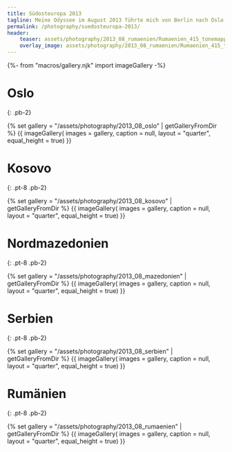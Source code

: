 ```yaml
---
title: Südosteuropa 2013
tagline: Meine Odyssee im August 2013 führte mich von Berlin nach Oslo, anschließend in den Kosovo und über Nordmazedonien und Serbien nach Rumänien :D
permalink: /photography/suedosteuropa-2013/
header:
    teaser: assets/photography/2013_08_rumaenien/Rumaenien_415_tonemapped.jpg
    overlay_image: assets/photography/2013_08_rumaenien/Rumaenien_415_tonemapped.jpg
---
```

{%- from "macros/gallery.njk" import imageGallery -%}
# Oslo
{: .pb-2}

{% set gallery = "/assets/photography/2013_08_oslo" | getGalleryFromDir %}
{{ imageGallery(
    images = gallery,
    caption = null,
    layout = "quarter",
    equal_height = true) }}

# Kosovo
{: .pt-8 .pb-2}

{% set gallery = "/assets/photography/2013_08_kosovo" | getGalleryFromDir %}
{{ imageGallery(
    images = gallery,
    caption = null,
    layout = "quarter",
    equal_height = true) }}

# Nordmazedonien
{: .pt-8 .pb-2}

{% set gallery = "/assets/photography/2013_08_mazedonien" | getGalleryFromDir %}
{{ imageGallery(
    images = gallery,
    caption = null,
    layout = "quarter",
    equal_height = true) }}

# Serbien
{: .pt-8 .pb-2}

{% set gallery = "/assets/photography/2013_08_serbien" | getGalleryFromDir %}
{{ imageGallery(
images = gallery,
caption = null,
layout = "quarter",
equal_height = true) }}

# Rumänien
{: .pt-8 .pb-2}

{% set gallery = "/assets/photography/2013_08_rumaenien" | getGalleryFromDir %}
{{ imageGallery(
    images = gallery,
    caption = null,
    layout = "quarter",
    equal_height = true) }}